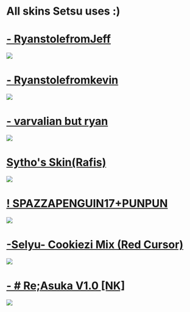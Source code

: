 # All skins Setsu uses :) 

# [- RyanstolefromJeff](https://mega.nz/file/BLYVSTbA#BP4JJA1FBLVlIJkMlTS3m21jukkfWOkxmvTVdSezxB4)
![](https://osu.ppy.sh/ss/17838002/4775)

# [- Ryanstolefromkevin](https://mega.nz/file/Rb4BBJJD#QBvbBbAj8OX8R43CWV7wPCrjHyJ1RwpjUJN9x76U0a8) 
![](https://osu.ppy.sh/ss/17714432/a1e8)

# [- varvalian but ryan](https://waa.ai/orQV)
![](https://osu.ppy.sh/ss/13047136)

# [Sytho's Skin(Rafis)](https://drive.google.com/file/d/1Du_ci_HnpmX87roDG9BIEf3PS9znIUM5/view)
![](https://osu.ppy.sh/ss/18060201/fd22)

# [! SPAZZAPENGUIN17+PUNPUN](https://www.dropbox.com/s/jtwpkqq7yj47br6/%21%20SPAZZAPENGUIN17%2BPUNPUN%20%28ORANGE%29.osk?dl=0)
![](https://osu.ppy.sh/ss/18060199/f9d9)

# [-Selyu- Cookiezi Mix (Red Cursor)](https://osuskins.net/skin/uB6htOs)
![](https://osu.ppy.sh/ss/18077506/cce7)

# [- # Re;Asuka V1.0 [NK]](https://skins.osuck.net/index.php?newsid=1753)
![](https://osu.ppy.sh/ss/18080435/135e)




